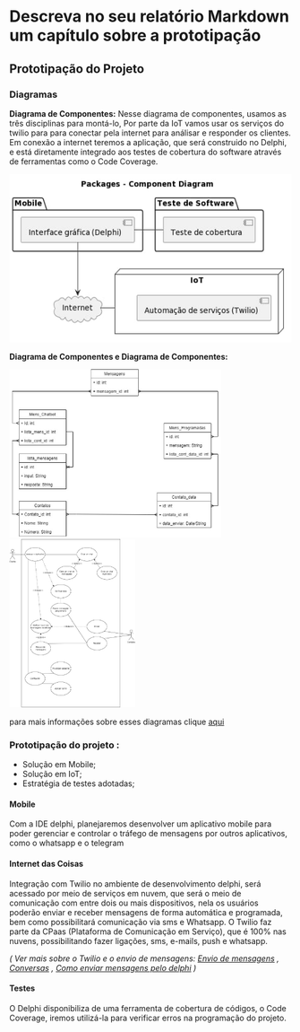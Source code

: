 # Descreva no seu relatório Markdown um capítulo sobre a prototipação
## Prototipação do Projeto

### Diagramas

**Diagrama de Componentes:** Nesse diagrama de componentes, usamos as três disciplinas para montá-lo, Por parte da IoT vamos usar os serviços do twilio para para conectar pela internet para análisar e responder os clientes. Em conexão a internet teremos a aplicação, que será construido no Delphi, e está diretamente integrado aos testes de cobertura do software através de ferramentas como o Code Coverage.

<img src="/imagens/Diagrama_comp.jpg" alt="Diagrama de Componentes" style="height: 300px; width:auto;"/>


**Diagrama de Componentes e Diagrama de Componentes:**

<img src="/imagens/Diagrama_BancoDados.jpg" alt="Diagrama de Componentes" style="height: 300px; width:auto;"/>  <img src="/imagens/Diagrama_CasodeUso.jpg" alt="Diagrama de Componentes" style="height: 300px; width:auto;"/>

para mais informações sobre esses diagramas clique [aqui](https://github.com/HetrisleyGomes/PI/blob/main/03-Diagramas.md)



### Prototipação do projeto :

- Solução em Mobile;
- Solução em IoT; 
- Estratégia de testes adotadas; 


#### Mobile

Com a IDE delphi, planejaremos desenvolver um aplicativo mobile para poder gerenciar e controlar o tráfego de mensagens por outros aplicativos, como o whatsapp e o telegram

#### Internet das Coisas

Integração com Twilio no ambiente de desenvolvimento delphi, será acessado por meio de serviços em nuvem, que será o meio de comunicação com entre dois ou mais dispositivos, nela os usuários poderão enviar e receber mensagens de forma automática e programada, bem como possibilitará comunicação via sms e Whatsapp.
O Twilio faz parte da CPaas (Plataforma de Comunicação em Serviço), que é 100% nas nuvens, possibilitando fazer ligações, sms, e-mails, push e whatsapp.

_( Ver mais sobre o Twilio e o envio de mensagens: <a href="https://www.twilio.com/docs/sms/send-messages" target="_blank">Envio de mensagens</a> , <a href="https://www.twilio.com/pt-br/docs/conversations" target="_blank">Conversas</a> , <a href="https://www.twilio.com/docs/sms/tutorials/how-to-send-sms-messages-delphi" target="_blank">Como enviar mensagens pelo delphi</a> )_



#### Testes

O Delphi disponibiliza de uma ferramenta de cobertura de códigos, o Code Coverage, iremos utilizá-la para verificar erros na programação do projeto.

